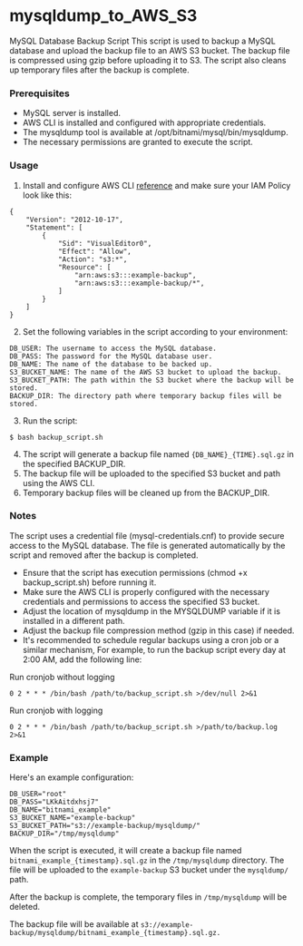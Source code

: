 # mysqldump_to_AWS_S3
MySQL Database Backup Script
This script is used to backup a MySQL database and upload the backup file to an AWS S3 bucket. The backup file is compressed using gzip before uploading it to S3. The script also cleans up temporary files after the backup is complete.

### Prerequisites
- MySQL server is installed.
- AWS CLI is installed and configured with appropriate credentials.
- The mysqldump tool is available at /opt/bitnami/mysql/bin/mysqldump.
- The necessary permissions are granted to execute the script.

### Usage
1. Install and configure AWS CLI [reference](https://www.youtube.com/watch?v=dZgLNL869YU) and make sure your IAM Policy look like this:
```
{
    "Version": "2012-10-17",
    "Statement": [
        {
            "Sid": "VisualEditor0",
            "Effect": "Allow",
            "Action": "s3:*",
            "Resource": [
                "arn:aws:s3:::example-backup",
                "arn:aws:s3:::example-backup/*",
            ]
        }
    ]
}
```
2. Set the following variables in the script according to your environment:
```
DB_USER: The username to access the MySQL database.
DB_PASS: The password for the MySQL database user.
DB_NAME: The name of the database to be backed up.
S3_BUCKET_NAME: The name of the AWS S3 bucket to upload the backup.
S3_BUCKET_PATH: The path within the S3 bucket where the backup will be stored.
BACKUP_DIR: The directory path where temporary backup files will be stored.
```
3. Run the script:
```
$ bash backup_script.sh
```
4. The script will generate a backup file named ``{DB_NAME}_{TIME}.sql.gz`` in the specified BACKUP_DIR.
5. The backup file will be uploaded to the specified S3 bucket and path using the AWS CLI.
6. Temporary backup files will be cleaned up from the BACKUP_DIR.

### Notes
The script uses a credential file (mysql-credentials.cnf) to provide secure access to the MySQL database. The file is generated automatically by the script and removed after the backup is completed.

- Ensure that the script has execution permissions (chmod +x backup_script.sh) before running it.
- Make sure the AWS CLI is properly configured with the necessary credentials and permissions to access the specified S3 bucket.
- Adjust the location of mysqldump in the MYSQLDUMP variable if it is installed in a different path.
- Adjust the backup file compression method (gzip in this case) if needed.
- It's recommended to schedule regular backups using a cron job or a similar mechanism, For example, to run the backup script every day at 2:00 AM, add the following line:

Run cronjob without logging
```
0 2 * * * /bin/bash /path/to/backup_script.sh >/dev/null 2>&1
```
Run cronjob with logging
```
0 2 * * * /bin/bash /path/to/backup_script.sh >/path/to/backup.log 2>&1
```
### Example
Here's an example configuration:
```
DB_USER="root"
DB_PASS="LKkAitdxhsj7"
DB_NAME="bitnami_example"
S3_BUCKET_NAME="example-backup"
S3_BUCKET_PATH="s3://example-backup/mysqldump/"
BACKUP_DIR="/tmp/mysqldump"
```
When the script is executed, it will create a backup file named ``bitnami_example_{timestamp}.sql.gz`` in the ``/tmp/mysqldump`` directory. The file will be uploaded to the ``example-backup`` S3 bucket under the ``mysqldump/`` path.

After the backup is complete, the temporary files in ``/tmp/mysqldump`` will be deleted.

The backup file will be available at ``s3://example-backup/mysqldump/bitnami_example_{timestamp}.sql.gz.``
